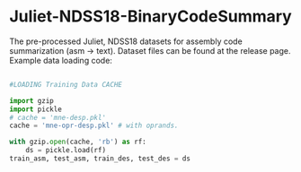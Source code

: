 # Juliet-NDSS18-BinaryCodeSummary
The pre-processed Juliet, NDSS18 datasets for assembly code summarization (asm -> text). Dataset files can be found at the release page. Example data loading code:

```python

#LOADING Training Data CACHE

import gzip
import pickle
# cache = 'mne-desp.pkl'
cache = 'mne-opr-desp.pkl' # with oprands.

with gzip.open(cache, 'rb') as rf:
    ds = pickle.load(rf)
train_asm, test_asm, train_des, test_des = ds



```

